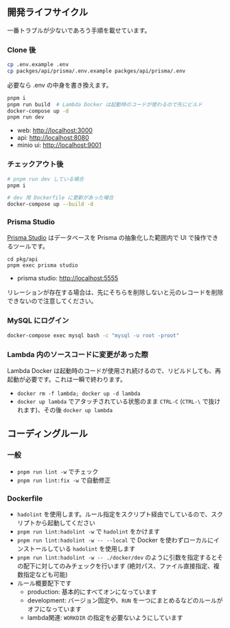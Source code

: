 ## 開発ライフサイクル

一番トラブルが少ないであろう手順を載せています。

### Clone 後

```bash
cp .env.example .env
cp packges/api/prisma/.env.example packges/api/prisma/.env
```

必要なら .env の中身を書き換えます。

```bash
pnpm i
pnpm run build  # Lambda Docker は起動時のコードが使わるので先にビルド
docker-compose up -d
pnpm run dev
```

- web: [http://localhost:3000](http://localhost:3000)
- api: [http://localhost:8080](http://localhost:8080)
- minio ui: [http://localhost:9001](http://localhost:9001)

### チェックアウト後

```bash
# pnpm run dev している場合
pnpm i
```

```bash
# dev 用 Dockerfile に更新があった場合
docker-compose up --build -d
```

### Prisma Studio

[Prisma Studio](https://www.prisma.io/studio) はデータベースを Prisma の抽象化した範囲内で UI で操作できるツールです。

```
cd pkg/api
pnpm exec prisma studio
```

- prisma studio: [http://localhost:5555](http://localhost:5555)

リレーションが存在する場合は、先にそちらを削除しないと元のレコードを削除できないので注意してください。

### MySQL にログイン

```sh
docker-compose exec mysql bash -c "mysql -u root -proot"
```

### Lambda 内のソースコードに変更があった際

Lambda Docker は起動時のコードが使用され続けるので、リビルドしても、再起動が必要です。これは一瞬で終わります。

- `docker rm -f lambda; docker up -d lambda`
- `docker up lambda` でアタッチされている状態のまま `CTRL-C` (`CTRL-\` で抜けれます)、その後 `docker up lambda`


## コーディングルール

### 一般

- `pnpm run lint -w` でチェック
- `pnpm run lint:fix -w` で自動修正

### Dockerfile

- `hadolint` を使用します。ルール指定をスクリプト経由でしているので、スクリプトから起動してください
- `pnpm run lint:hadolint -w` で `hadolint` をかけます
- `pnpm run lint:hadolint -w -- --local` で Docker を使わずローカルにインストールしている `hadolint` を使用します
- `pnpm run lint:hadolint -w -- ./docker/dev` のように引数を指定するとその配下に対してのみチェックを行います (絶対パス、ファイル直接指定、複数指定なども可能)
- ルール概要配下です
  - production: 基本的にすべてオンになっています
  - development: バージョン固定や、`RUN` を一つにまとめるなどのルールがオフになっています
  - lambda関連: `WORKDIR` の指定を必要ないようにしています
